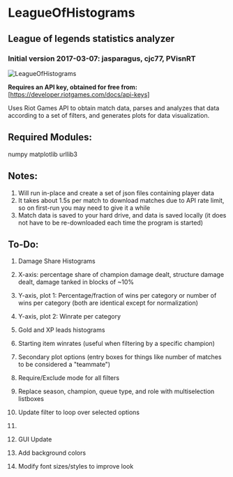 # LeagueOfHistograms
## League of legends statistics analyzer
### Initial version 2017-03-07: jasparagus, cjc77, PVisnRT
![LeagueOfHistograms](https://github.com/jasparagus/LeagueOfHistograms/blob/master/icon.png "LeagueOfHistograms")

**Requires an API key, obtained for free from:**
[https://developer.riotgames.com/docs/api-keys]

Uses Riot Games API to obtain match data, parses and analyzes that data according to a set of filters, and generates plots for data visualization.


## Required Modules:
numpy
matplotlib
urllib3


## Notes:
1. Will run in-place and create a set of json files containing player data
2. It takes about 1.5s per match to download matches due to API rate limit, so on first-run you may need to give it a while
3. Match data is saved to your hard drive, and data is saved locally (it does not have to be re-downloaded each time the program is started)


## To-Do:
1. Damage Share Histograms
  1. X-axis: percentage share of champion damage dealt, structure damage dealt, damage tanked in blocks of ~10%
  2. Y-axis, plot 1: Percentage/fraction of wins per category or number of wins per category (both are identical except for normalization)
  3. Y-axis, plot 2:  Winrate per category

2. Gold and XP leads histograms
  
3. Starting item winrates (useful when filtering by a specific champion)

4. Secondary plot options (entry boxes for things like number of matches to be considered a "teammate")

5. Require/Exclude mode for all filters

6. Replace season, champion, queue type, and role with multiselection listboxes
  1. Update filter to loop over selected options
  2. 
  
7. GUI Update
  1. Add background colors
  2. Modify font sizes/styles to improve look